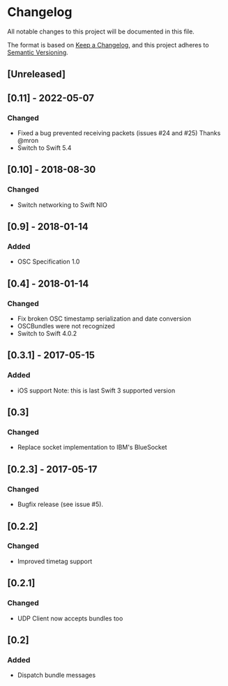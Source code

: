 # Changelog
All notable changes to this project will be documented in this file.

The format is based on [Keep a Changelog](https://keepachangelog.com/en/1.0.0/),
and this project adheres to [Semantic Versioning](https://semver.org/spec/v2.0.0.html).

## [Unreleased]

## [0.11] - 2022-05-07
### Changed
- Fixed a bug prevented receiving packets (issues #24 and #25)
  Thanks @mron
- Switch to Swift 5.4

## [0.10] - 2018-08-30
### Changed
- Switch networking to Swift NIO

## [0.9] - 2018-01-14
### Added
- OSC Specification 1.0

## [0.4] - 2018-01-14
### Changed
- Fix broken OSC timestamp serialization and date conversion
- OSCBundles were not recognized
- Switch to Swift 4.0.2

## [0.3.1] - 2017-05-15
### Added
- iOS support
  Note: this is last Swift 3 supported version

## [0.3]
### Changed
- Replace socket implementation to IBM's BlueSocket

## [0.2.3] - 2017-05-17
### Changed
- Bugfix release (see issue #5).

## [0.2.2]
### Changed
- Improved timetag support

## [0.2.1]
### Changed
- UDP Client now accepts bundles too

## [0.2]
### Added
- Dispatch bundle messages
